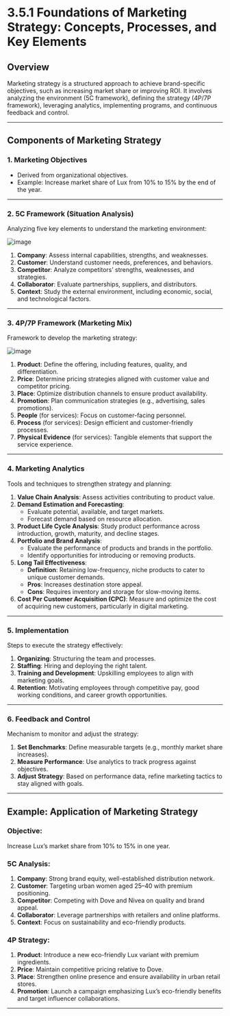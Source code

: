 # 3.5.1 Foundations of Marketing Strategy: Concepts, Processes, and Key Elements

## Overview
Marketing strategy is a structured approach to achieve brand-specific objectives, such as increasing market share or improving ROI. It involves analyzing the environment (5C framework), defining the strategy (4P/7P framework), leveraging analytics, implementing programs, and continuous feedback and control.

---

## Components of Marketing Strategy

### 1. **Marketing Objectives**
- Derived from organizational objectives.
- Example: Increase market share of Lux from 10% to 15% by the end of the year.

---

### 2. **5C Framework (Situation Analysis)**
Analyzing five key elements to understand the marketing environment:

![image](https://github.com/user-attachments/assets/4d111d13-812d-435f-b05c-c4ef933d86b6)

1. **Company**: Assess internal capabilities, strengths, and weaknesses.
2. **Customer**: Understand customer needs, preferences, and behaviors.
3. **Competitor**: Analyze competitors’ strengths, weaknesses, and strategies.
4. **Collaborator**: Evaluate partnerships, suppliers, and distributors.
5. **Context**: Study the external environment, including economic, social, and technological factors.

---

### 3. **4P/7P Framework (Marketing Mix)**
Framework to develop the marketing strategy:

![image](https://github.com/user-attachments/assets/4f66c785-d5ea-47de-a5ba-e2a2cf729af1)

1. **Product**: Define the offering, including features, quality, and differentiation.
2. **Price**: Determine pricing strategies aligned with customer value and competitor pricing.
3. **Place**: Optimize distribution channels to ensure product availability.
4. **Promotion**: Plan communication strategies (e.g., advertising, sales promotions).
5. **People** (for services): Focus on customer-facing personnel.
6. **Process** (for services): Design efficient and customer-friendly processes.
7. **Physical Evidence** (for services): Tangible elements that support the service experience.

---

### 4. **Marketing Analytics**
Tools and techniques to strengthen strategy and planning:
1. **Value Chain Analysis**: Assess activities contributing to product value.
2. **Demand Estimation and Forecasting**:
   - Evaluate potential, available, and target markets.
   - Forecast demand based on resource allocation.
3. **Product Life Cycle Analysis**: Study product performance across introduction, growth, maturity, and decline stages.
4. **Portfolio and Brand Analysis**:
   - Evaluate the performance of products and brands in the portfolio.
   - Identify opportunities for introducing or removing products.
5. **Long Tail Effectiveness**:
   - **Definition**: Retaining low-frequency, niche products to cater to unique customer demands.
   - **Pros**: Increases destination store appeal.
   - **Cons**: Requires inventory and storage for slow-moving items.
6. **Cost Per Customer Acquisition (CPC)**: Measure and optimize the cost of acquiring new customers, particularly in digital marketing.

---

### 5. **Implementation**
Steps to execute the strategy effectively:
1. **Organizing**: Structuring the team and processes.
2. **Staffing**: Hiring and deploying the right talent.
3. **Training and Development**: Upskilling employees to align with marketing goals.
4. **Retention**: Motivating employees through competitive pay, good working conditions, and career growth opportunities.

---

### 6. **Feedback and Control**
Mechanism to monitor and adjust the strategy:
1. **Set Benchmarks**: Define measurable targets (e.g., monthly market share increases).
2. **Measure Performance**: Use analytics to track progress against objectives.
3. **Adjust Strategy**: Based on performance data, refine marketing tactics to stay aligned with goals.

---

## Example: Application of Marketing Strategy

### Objective:
Increase Lux’s market share from 10% to 15% in one year.

### 5C Analysis:
1. **Company**: Strong brand equity, well-established distribution network.
2. **Customer**: Targeting urban women aged 25–40 with premium positioning.
3. **Competitor**: Competing with Dove and Nivea on quality and brand appeal.
4. **Collaborator**: Leverage partnerships with retailers and online platforms.
5. **Context**: Focus on sustainability and eco-friendly products.

### 4P Strategy:
1. **Product**: Introduce a new eco-friendly Lux variant with premium ingredients.
2. **Price**: Maintain competitive pricing relative to Dove.
3. **Place**: Strengthen online presence and ensure availability in urban retail stores.
4. **Promotion**: Launch a campaign emphasizing Lux’s eco-friendly benefits and target influencer collaborations.

---

